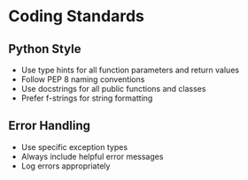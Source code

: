 # Coding Standards

## Python Style
- Use type hints for all function parameters and return values
- Follow PEP 8 naming conventions
- Use docstrings for all public functions and classes
- Prefer f-strings for string formatting

## Error Handling
- Use specific exception types
- Always include helpful error messages
- Log errors appropriately

